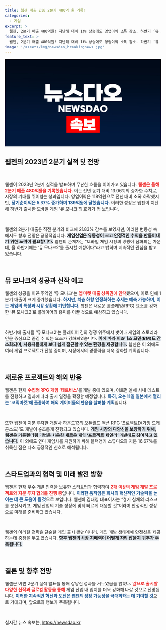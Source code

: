 ```yaml
---
title: 웹젠 매출 급증 2분기 480억 원 기록!
categories:
  - 게임
excerpt: >
  웹젠, 2분기 매출 480억원! 지난해 대비 13% 상승에도 영업이익 소폭 감소. 하반기 ‘뮤 모나크2’ 출시 예정, 테르비스 해외 반응도 주목! 게임업계의 변화와 웹젠의 전략적 대응이 흥미진진하게 펼쳐진다.
feature_text: >
  웹젠, 2분기 매출 480억원! 지난해 대비 13% 상승에도 영업이익 소폭 감소. 하반기 ‘뮤 모나크2’ 출시 예정, 테르비스 해외 반응도 주목! 게임업계의 변화와 웹젠의 전략적 대응이 흥미진진하게 펼쳐진다.
image: '/assets/img/newsdao_breakingnews.jpg'
---
```


<p><img src="/assets/img/newsdao_breakingnews.jpg" alt="flaretime 속보" /></p>

<h2 data-ke-size="size26">웹젠의 2023년 2분기 실적 및 전망</h2>

<p data-ke-size="size16">&nbsp;</p>

<p>웹젠이 2023년 2분기 실적을 발표하며 무난한 흐름을 이어가고 있습니다. <b><span style="color: #ee2323;">웹젠은 올해 2분기 매출 480억원을 기록했습니다.</span></b> 이는 전년 동기 대비 13.06%의 증가한 수치로, 시장의 기대를 뛰어넘는 성과입니다. 영업이익은 118억원으로 전년 대비 소폭 하락했지만, <b><span style="color: #1a5490;">당기순이익은 5.67% 증가하며 139억원에 달했습니다.</span></b> 이러한 성장은 웹젠이 지난해 하반기 출시한 모바일 게임 ‘뮤 모나크’의 효과가 커 보입니다. </p>

<p data-ke-size="size16">&nbsp;</p>

<p>웹젠의 2분기 매출은 직전 분기와 비교해 21.83% 감수를 보였지만, 이러한 변동성 속에서도 향후 전망은 긍정적입니다. <b><span style="background-color: #21538527;">게임산업은 유동성이 크고 안정적인 수익을 만들어내기 위한 노력이 필요합니다.</span></b> 웹젠의 관계자는 “모바일 게임 시장의 경쟁이 심화되는 가운데, 올 하반기에는 ‘뮤 모나크2’를 출시할 예정이다”라고 밝히며 지속적인 관심을 받고 있습니다.</p>

<p data-ke-size="size16">&nbsp;</p>

<h2 data-ke-size="size26">뮤 모나크의 성공과 신작 예고</h2>

<p>웹젠의 성공을 이끈 주역인 ‘뮤 모나크’는 <b><span style="color: #ee2323;">앱 마켓 매출 상위권에 안착</span></b>했으며, 이로 인해 1분기 매출이 크게 증가했습니다. <b><span style="color: #1a5490;">하지만, 차츰 하향 안정화하는 추세는 예측 가능하며, 이는 게임의 특성과 시장 상황에 기인합니다.</span></b> 웹젠은 새로운 롤플레잉(RPG) 요소를 강화한 ‘뮤 모나크2’로 플레이어의 흥미를 이끌 것으로 예상하고 있습니다.</p>

<p data-ke-size="size16">&nbsp;</p>

<p>하반기에 출시될 ‘뮤 모나크2’는 플레이어 간의 경쟁 위주에서 벗어나 게임의 스토리라인을 중심으로 즐길 수 있는 요소가 강화되었습니다. <b><span style="background-color: #21538527;">이에 따라 비즈니스 모델(BM)도 간소화되며, 사용자들에게 보다 쉽게 접근할 수 있는 환경을 제공합니다.</span></b> 웹젠은 이 외에도 여러 게임 프로젝트가 진행 중이며, 시장에서의 경쟁력을 더욱 강화할 계획입니다.</p>

<p data-ke-size="size16">&nbsp;</p>

<h2 data-ke-size="size26">새로운 프로젝트와 해외 반응</h2>

<p>웹젠은 현재 <b><span style="color: #ee2323;">수집형 RPG 게임 ‘테르비스’</span></b>를 개발 중에 있으며, 이르면 올해 사내 테스트를 진행하고 결과에 따라 출시 일정을 확정할 예정입니다. <b><span style="color: #1a5490;">특히, 오는 11일 일본에서 열리는 ‘코믹마켓’에 출품하여 해외 게이머들의 반응을 살펴볼 계획</span></b>입니다.</p>

<p data-ke-size="size16">&nbsp;</p>

<p>또한 웹젠이 지분 투자한 개발사 하운드13의 오픈월드 액션 RPG ‘프로젝트D(가칭 드래곤소드)’도 개발이 순조롭게 진행되고 있습니다. <b><span style="background-color: #21538527;">게임 시장의 다양성을 보장하기 위해, 웹젠은 카툰렌더링 기법을 사용한 새로운 게임 ‘프로젝트 세일러’ 개발에도 참여하고 있습니다.</span></b> 이 외에도 인디 게임사를 지원하기 위해 블랙앵커 스튜디오의 지분 16.67%를 취득한 점은 다소 긍정적인 신호로 해석됩니다.</p>

<p data-ke-size="size16">&nbsp;</p>

<h2 data-ke-size="size26">스타트업과의 협력 및 미래 발전 방향</h2>

<p>웹젠은 현재 우수 개발 인력을 보유한 스타트업과 협력하여 <b><span style="color: #ee2323;">2개 이상의 게임 개발 프로젝트와 지분 투자 협의를 진행 중</span></b>입니다. <b><span style="color: #1a5490;"> 이러한 움직임은 회사의 혁신적인 기술력을 높이는 데 큰 도움이 될 것</span></b>으로 보입니다. 웹젠의 김태영 대표이사는 “경기 침체의 리스크를 분산시키고, 게임 산업의 기술 성장에 맞춰 빠르게 대응할 것”이라며 안정적인 성장으로 미래를 준비하고 있습니다.</p>

<p data-ke-size="size16">&nbsp;</p>

<p>웹젠의 이러한 전략은 단순한 게임 출시 뿐만 아니라, 게임 개발 생태계에 안정성을 제공하는데 중점을 두고 있습니다. <b><span style="background-color: #21538527;">향후 웹젠의 시장 지배력이 어떻게 자리 잡을지 귀추가 주목됩니다.</span></b> </p>

<p data-ke-size="size16">&nbsp;</p>

<h2 data-ke-size="size26">결론 및 향후 전망</h2>

<p>웹젠은 이번 2분기 실적 발표를 통해 상당한 성과를 거두었음을 밝혔다. <b><span style="color: #ee2323;">앞으로 출시할 다양한 신작과 글로벌 활동을 통해</span></b> 게임 산업 내 입지를 더욱 강화해 나갈 것으로 전망됩니다. <b><span style="color: #1a5490;">이러한 지속적인 혁신과 도전은 웹젠의 성장 가능성을 극대화하는 데 기여할 것</span></b>으로 기대되며, 앞으로의 행보가 주목됩니다.</p>

<p data-ke-size="size16">&nbsp;</p>
실시간 뉴스 속보는, <a href="https://newsdao.kr" rel="dofollow">https://newsdao.kr</a>


